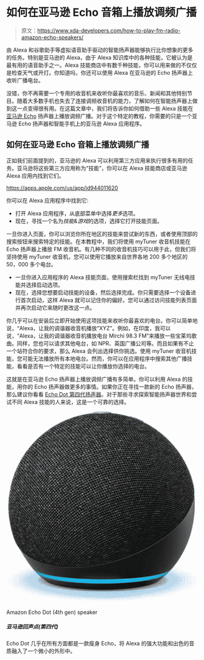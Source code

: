 # 如何在亚马逊 Echo 音箱上播放调频广播

> 原文：<https://www.xda-developers.com/how-to-play-fm-radio-amazon-echo-speakers/>

由 Alexa 和谷歌助手等虚拟语音助手驱动的智能扬声器能够执行比你想象的更多的任务。特别是亚马逊的 Alexa，由于 Alexa 知识库中的各种技能，它被认为是最有用的语音助手之一。Alexa 技能商店中有数千种技能，你可以用来做的不仅仅是检查天气或开灯。你知道吗，你还可以使用 Alexa 在亚马逊的 Echo 扬声器上收听广播电台。

没错，你不再需要一个专用的收音机来收听你最喜欢的音乐、新闻和其他特别节目。随着大多数手机也失去了连接调频收音机的能力，了解如何在智能扬声器上做到这一点变得很有用。在这篇文章中，我们将告诉你如何借助一些 Alexa 技能在[亚马逊 Echo](https://www.xda-developers.com/amazon-echo-4th-gen-review/) 扬声器上播放调频广播。对于这个特定的教程，你需要的只是一个亚马逊 Echo 扬声器和智能手机上的亚马逊 Alexa 应用程序。

## 如何在亚马逊 Echo 音箱上播放调频广播

正如我们前面提到的，亚马逊的 Alexa 可以利用第三方应用来执行很多有用的任务。亚马逊将这些第三方应用称为“技能”，你可以在 Alexa 技能商店或亚马逊 Alexa 应用内找到它们。

https://apps.apple.com/us/app/id944011620

你可以在 Alexa 应用程序中找到它:

*   打开 Alexa 应用程序，从底部菜单中选择*更多*选项。
*   现在，寻找一个名为*技能&游戏*的选项，选择它打开技能页面。

一旦你进入页面，你可以浏览你所在地区的技能来尝试新的东西，或者使用顶部的搜索按钮来搜索特定的技能。在本教程中，我们将使用 myTuner 收音机技能在 Echo 扬声器上播放 FM 收音机。有几种不同的收音机技巧可以用于此，但我们将坚持使用 myTuner 收音机，您可以使用它播放来自世界各地 200 多个地区的 50，000 多个电台。

*   一旦你进入应用程序的 Alexa 技能页面，使用搜索栏找到 myTuner 无线电技能并选择启动选项。
*   现在，选择您想要启动技能的设备，然后选择完成。你只需要选择一个设备进行首次启动，这样 Alexa 就可以记住你的偏好。您可以通过访问技能列表页面并再次启动它来随时更改这一点。

你几乎可以在安装后立即开始使用这项技能来收听你最喜欢的电台。你可以简单地说，“Alexa，让我的调谐器收音机播放“XYZ”。例如，在印度，我可以说，“Alexa，让我的调谐器收音机播放电台 Mirchi 98.3 FM”来播放一些宝莱坞歌曲。同样，您也可以请求其他电台，如 NPR、英国广播公司等。而且如果有不止一个站符合你的要求，那么 Alexa 会列出选择供你挑选。使用 myTuner 收音机技能，您可能无法播放所有本地电台。然而，你可以在应用程序中搜索其他广播技能，看看是否有一个特定的技能可以让你播放你选择的电台。

这就是在亚马逊 Echo 扬声器上播放调频广播有多简单。你可以利用 Alexa 的技能，用你的 Echo 扬声器做更多的事情。如果你正在寻找一款新的 Echo 扬声器，那么建议你看看 [Echo Dot 第四代扬声器](https://www.xda-developers.com/amazon-echo-dot-4th-gen-review/)。对于那些寻求探索智能扬声器世界和尝试不同 Alexa 技能的人来说，这是一个可靠的选择。

 <picture>![Almost all the benefits of the full-sized Amazon Echo complete with Skill support for a more wallet-friendly price.](img/1a755e642f569f24d3eb42e55d5f6f18.png)</picture> 

Amazon Echo Dot (4th gen) speaker

##### 亚马逊回声点(第四代)

Echo Dot 几乎在所有方面都是一款瘦身 Echo，将 Alexa 的强大功能和出色的音质融入了一个微小的外形中。